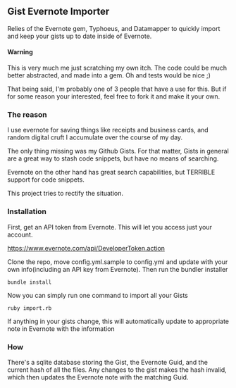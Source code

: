 ## Gist Evernote Importer

Relies of the Evernote gem, Typhoeus, and Datamapper to quickly import and
keep your gists up to date inside of Evernote.

#### Warning

This is very much me just scratching my own itch. The code could be much better
abstracted, and made into a gem. Oh and tests would be nice ;)

That being said, I'm probably one of 3 people that have a use for this. But if
for some reason your interested, feel free to fork it and make it your own.

### The reason

I use evernote for saving things like receipts and business cards, and random
digital cruft I accumulate over the course of my day.

The only thing missing was my Github Gists. For that matter, Gists in general
are a great way to stash code snippets, but have no means of searching.

Evernote on the other hand has great search capabilities, but TERRIBLE support
for code snippets.

This project tries to rectify the situation.

### Installation

First, get an API token from Evernote. This will let you access just your account.

https://www.evernote.com/api/DeveloperToken.action

Clone the repo, move config.yml.sample to config.yml and update with your
own info(including an API key from Evernote). Then run the bundler installer

    bundle install

Now you can simply run one command to import all your Gists

    ruby import.rb

If anything in your gists change, this will automatically update to appropriate
note in Evernote with the information

### How

There's a sqlite database storing the Gist, the Evernote Guid, and the current
hash of all the files. Any changes to the gist makes the hash invalid, which
then updates the Evernote note with the matching Guid.
